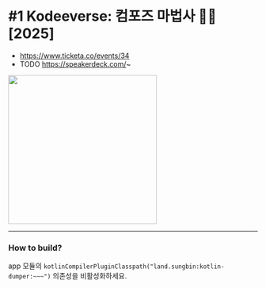 # #1 Kodeeverse: 컴포즈 마법사 🧙🏼 [2025]

- https://www.ticketa.co/events/34
- TODO https://speakerdeck.com/~

<img src="https://www.ticketa.co/_next/image?url=https%3A%2F%2Fvlizxsubseudvtswwsjd.supabase.co%2Fstorage%2Fv1%2Fobject%2Fpublic%2Fevent-images%2F34%2F1f17a6fc-742e-4a60-9d45-979009f9f2f7.jpg&w=3840&q=75" width="300" />

---

### How to build?

app 모듈의 `kotlinCompilerPluginClasspath("land.sungbin:kotlin-dumper:~~~")` 의존성을
비활성화하세요.

